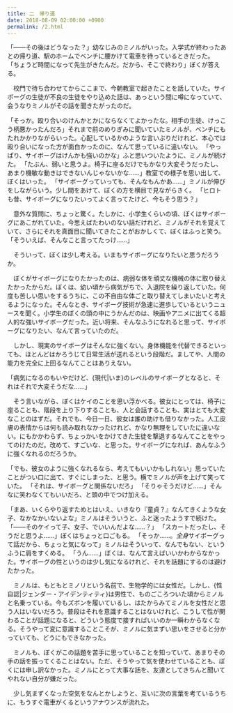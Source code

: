 ```yaml
---
title: 二　帰り道
date: 2018-08-09 02:00:00 +0900
permalink: /2.html
---
```


「――その後はどうなった？」幼なじみのミノルがいった。入学式が終わったあとの帰り道、駅のホームでベンチに腰かけて電車を待っているときだった。
「ちょうど時間になって先生がきたんだ。だから、そこで終わり」ぼくが答える。

　校門で待ち合わせてからここまで、今朝教室で起きたことを話していた。サイボーグの生徒が不良の生徒をやり込めた話は、あっという間に噂になっていて、会うなりミノルがその話を聞きたがったのだ。

「そっか。殴り合いのけんかとかにならなくてよかったな。相手の生徒、けっこう柄悪かったんだろ」それまで前のめりぎみに聞いていたミノルが、ベンチにもたれかかりながらいった。心配しているかのような言いぶりだけれど、本心では殴り合いになった方が面白かったのに、なんて思っているに違いない。
「やっぱり、サイボーグはけんかも強いのかな」ふと思いついたように、ミノルが続けた。
「たぶん、弱いと思うよ。椅子に座るだけでもかなり大変そうだったし、あまり機敏な動きはできないんじゃないかな……」教室での様子を思い出して、ぼくはいった。
「サイボーグっていっても、そんなもんかあ……」ミノルが伸びをしながらいう。少し間をあけて、ぼくの方を横目で見ながらきく。
「ヒロトも昔、サイボーグになりたいってよく言ってたけど、今もそう思う？」

　意外な質問に、ちょっと驚く。たしかに、小学生くらいの頃、ぼくはサイボーグにあこがれていた。今思えばたわいのない話だけれど、ミノルがそれを覚えていて、さらにそれを真面目に聞いてきたことがおかしくて、ぼくはふっと笑う。
「そういえば、そんなこと言ってたっけ……」

　そういって、ぼくは少し考える。いまもサイボーグになりたいと思うだろうか。

　ぼくがサイボーグになりたかったのは、病弱な体を頑丈な機械の体に取り替えたかったからだ。ぼくは、幼い頃から病気がちで、入退院を繰り返していた。何度も苦しい思いをするうちに、この不自由な体ごと取り替えてしまいたいと考えるようになった。そんなとき、サイボーグ技術が急速に進歩しているというニュースを聞く。小学生のぼくの頭の中にうかんだのは、映画やアニメに出てくる超人的な強いサイボーグだった。近い将来、そんなふうになれると思って、サイボーグになりたい、なんて言っていたのだ。

　しかし、現実のサイボーグはそんなに強くない。身体機能を代替できるといっても、ほとんどはかろうじて日常生活が送れるという段階だ。ましてや、人間の能力を完全に上回るなんてことはありえない。

「病気になるのもいやだけど、{現代|いま}のレベルのサイボーグとなると、それはそれで大変そうだな……」

　そう言いながら、ぼくはケイのことを思い浮かべる。彼女にとっては、椅子に座ることも、階段を上り下りすることも、人と会話することも、実はとても大変なことのはずだ。それでも、今日一日、彼女は誰の助けも借りなかった。人工皮膚の表情からは何も読み取れなかったけれど、かなり無理をしていたに違いない。にもかかわらず、ちょっかいをかけてきた生徒を撃退するなんてことをやってのけたのだ。改めて、すごいな、と思った。サイボーグになれば、あんなふうに強くなれるのだろうか。

「でも、彼女のように強くなれるなら、考えてもいいかもしれない」思っていたことがつい口に出て、すぐにしまった、と思う。横でミノルが声を上げて笑っていた。
「それは、サイボーグと関係ないだろ」
「そりゃそうだけど……」そんなに笑わなくてもいいだろ、と頭の中でつけ加える。

「まあ、いくらやり返すためとはいえ、いきなり『童貞？』なんてきくような女子、なかなかいないよな」ミノルはそういうと、ふと迷ったようすで続けた。
「――そのケイって子、女子、でいいんだよな……？」
「スカートだったし、そうだと思うよ……」ぼくはちょっと口ごもる。
「そっか……。*全身*サイボーグって話だから、ちょっと気になって」ミノルはそういって、なんでもない、というふうに肩をすくめる。
「うん……」ぼくは、なんて言えばいいかわからなかった。サイボーグの性というのは少し気になるけれど、それを話題にするのは避けたかった。

　ミノルは、もともとミノリという名前で、生物学的には女性だ。しかし、{性自認|ジェンダー・アイデンティティ}は男性で、ものごころついた頃からミノルと名乗っている。今もズボンを履いているし、はたからみてミノルを女性だと思う人はいないだろう。普段はそれを意識することはないけれど、こうして性が関わることが話題になると、どういう態度で接すればいいのか一瞬わからなくなる。そうやって変に意識することこそが、ミノルに気まずい思いをさせると分かっていても、どうにもできなかった。

　ミノルも、ぼくがこの話題を苦手に思っていることを知っていて、あまりその手の話を振ってくることはない。ただ、そうやって気を使わせていることも、ぼくには申し訳なかった。ミノルにとって大事な話を、友達としてきちんと聞いてやれない自分が嫌だった。

　少し気まずくなった空気をなんとかしようと、互いに次の言葉を考ているうちに、もうすぐ電車がくるというアナウンスが流れた。
